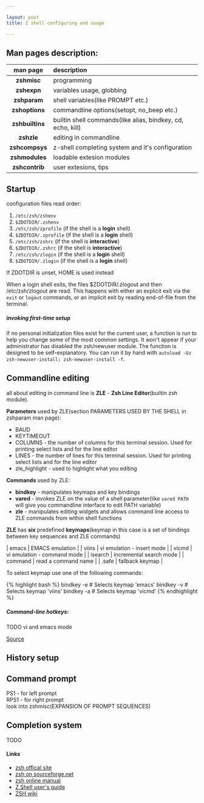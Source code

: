 ```yaml
---

layout: post
title: Z shell configuring and usage

---
```


Man pages description:
----------------------

| man page                     | description                                                 |
|:----------------------------:|:------------------------------------------------------------|
| <strong>zshmisc</strong>     | programming                                                 |
| <strong>zshexpn</strong>     | variables usage, globbing                                   |
| <strong>zshparam</strong>    | shell variables(like PROMPT etc.)                           |
| <strong>zshoptions</strong>  | commandline options(setopt, no_beep etc.)                   |
| <strong>zshbuiltins</strong> | builtin shell commands(like alias, bindkey, cd, echo, kill) |
| <strong>zshzle</strong>      | editing in commandline                                      |
| <strong>zshcompsys</strong>  | z-shell completing system and it's configuration            |
| <strong>zshmodules</strong>  | loadable extesion modules                                   |
| <strong>zshcontrib</strong>  | user extesions, tips                                        |

Startup
-------

configuration files read order:

1. `/etc/zsh/zshenv`
2. `$ZDOTDIR/.zshenv`
3. `/etc/zsh/zprofile` (if the shell is a <strong>login</strong> shell)
4. `$ZDOTDIR/.zprofile` (if the shell is a <strong>login</strong> shell)
5. `/etc/zsh/zshrc` (if the shell is <strong>interactive</strong>)
6. `$ZDOTDIR/.zshrc` (if the shell is <strong>interactive</strong>)
7. `/etc/zsh/zlogin` (if the shell is a <strong>login</strong> shell)
8. `$ZDOTDIR/.zlogin` (if the shell is a <strong>login</strong> shell)

If ZDOTDIR is unset, HOME is used instead

When a login shell exits, the files $ZDOTDIR/.zlogout and then /etc/zsh/zlogout are read.  This happens with either an explicit exit via the `exit` or `logout` commands, or an implicit exit by reading end-of-file from the terminal.

##### invoking first-time setup

If no personal initialization files exist for the current user, a function is run to help you change some of the most common  settings.   It  won't  appear  if  your administrator  has disabled the zsh/newuser module.  The function is designed to be self-explanatory.  You can run it by hand with `autoload -Uz zsh-newuser-install; zsh-newuser-install -f`.

Commandline editing
-------------------

all about editing in command line is <strong>ZLE</strong> -  <strong>Zsh Line Editor</strong>(builtin zsh module).

<strong>Parameters</strong> used by ZLE(section PARAMETERS USED BY THE SHELL in zshparam man page):

* BAUD
* KEYTIMEOUT
* COLUMNS - the number of columns for this terminal session.  Used for printing select lists and for the line editor
* LINES - the number of lines for this terminal session.  Used for printing select lists and for the line editor
* zle_highlight - used to highlight what you editing

<strong>Commands</strong> used by ZLE:

* <strong>bindkey</strong> - manipulates keymaps and key bindings
* <strong>vared</strong> - invokes ZLE on the value of a shell parameter(like `vared PATH` will give you commandline interface to edit PATH variable)
* <strong>zle</strong> - manipulates editing widgets and allows command line access to ZLE commands from within shell functions

<strong>ZLE</strong> has <strong>six</strong> predefined <strong>keymaps</strong>(keymap in this case is a set of bindings between key sequences and ZLE commands)

| emacs   | EMACS emulation             |
| viins   | vi emulation - insert mode  |
| vicmd   | vi emulation - command mode |
| isearch | incremental search mode     |
| command | read a command name         |
| .safe   | fallback keymap             |

To select keymap use one of the following commands:

{% highlight bash %}
bindkey -e # Selects keymap 'emacs'
bindkey -v # Selects keymap 'viins'
bindkey -a # Selects keymap 'vicmd'
{% endhighlight %}

##### Command-line hotkeys:

TODO vi and emacs mode

[Source](http://zsh.sourceforge.net/Doc/Release/Zsh-Line-Editor.html#Movement)

History setup
-------------

Command prompt
--------------

PS1  - for left prompt  
RPS1 - for right prompt  
look into zshmisc(EXPANSION OF PROMPT SEQUENCES)  

Completion system
-----------------
TODO

#### Links

* [zsh offical site](http://www.zsh.org/)
* [zsh on sourceforge.net](http://zsh.sourceforge.net/)
* [zsh online manual](http://zsh.sourceforge.net/Doc/Release/zsh_toc.html)
* [Z Shell user's guide](http://zsh.sourceforge.net/Guide/zshguide.html)
* [ZSH wiki](http://zshwiki.org/home/)
